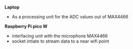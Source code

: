 **Laptop**
<ul><li>As a processing unit for the ADC values out of MAX4466</li></ul>

**Raspberry Pi pico W**
<ul>
  <li>
interfacing unit with the microphone MAX4466
  </li>
  <li>
socket intiate to stream data to a near wifi point
  </li>
</ul>
